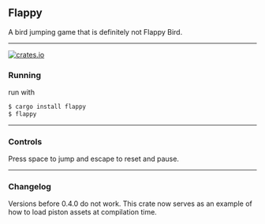 ## Flappy

A bird jumping game that is definitely not Flappy Bird.

---
[![crates.io](https://img.shields.io/crates/v/flappy.svg)](https://crates.io/crates/flappy)


### Running

run with 

```bash
$ cargo install flappy
$ flappy
```
---

### Controls 

Press space to jump and escape to reset and pause.

---

### Changelog

Versions before 0.4.0 do not work. This crate now serves as an example of how to load piston assets at compilation time.
